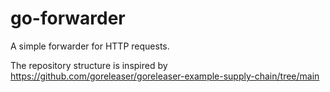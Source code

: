 # go-forwarder

A simple forwarder for HTTP requests.

The repository structure is inspired by https://github.com/goreleaser/goreleaser-example-supply-chain/tree/main
